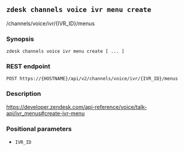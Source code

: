 ## `zdesk channels voice ivr menu create`

/channels/voice/ivr/{IVR_ID}/menus

### Synopsis

    zdesk channels voice ivr menu create [ ... ]

### REST endpoint

    POST https://{HOSTNAME}/api/v2/channels/voice/ivr/{IVR_ID}/menus

### Description

https://developer.zendesk.com/api-reference/voice/talk-api/ivr_menus#create-ivr-menu

### Positional parameters

* `IVR_ID`

